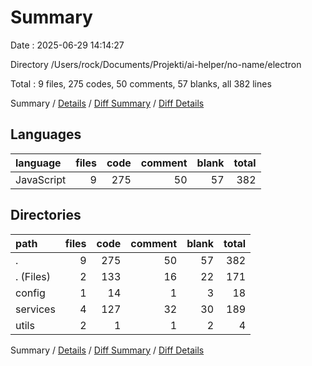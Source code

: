 # Summary

Date : 2025-06-29 14:14:27

Directory /Users/rock/Documents/Projekti/ai-helper/no-name/electron

Total : 9 files,  275 codes, 50 comments, 57 blanks, all 382 lines

Summary / [Details](details.md) / [Diff Summary](diff.md) / [Diff Details](diff-details.md)

## Languages
| language | files | code | comment | blank | total |
| :--- | ---: | ---: | ---: | ---: | ---: |
| JavaScript | 9 | 275 | 50 | 57 | 382 |

## Directories
| path | files | code | comment | blank | total |
| :--- | ---: | ---: | ---: | ---: | ---: |
| . | 9 | 275 | 50 | 57 | 382 |
| . (Files) | 2 | 133 | 16 | 22 | 171 |
| config | 1 | 14 | 1 | 3 | 18 |
| services | 4 | 127 | 32 | 30 | 189 |
| utils | 2 | 1 | 1 | 2 | 4 |

Summary / [Details](details.md) / [Diff Summary](diff.md) / [Diff Details](diff-details.md)